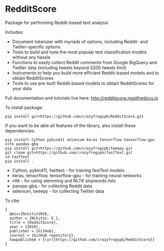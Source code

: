 # RedditScore
Package for performing Reddit-based text analysis

Includes:
- Document tokenizer with myriads of options, including Reddit- and Twitter-specific options
- Tools to build and tune the most popular text classification models without any hassle
- Functions to easily collect Reddit comments from Google BigQuery and Twitter data (including tweets beyond 3200 tweets limit)
- Instruments to help you build more efficient Reddit-based models and to obtain RedditScores
- Tools to use pre-built Reddit-based models to obtain RedditScores for your data

Full documentation and tutorials live here: http://redditscore.readthedocs.io

To install package:

	pip install git+https://github.com/crazyfrogspb/RedditScore.git

If you want to be able all features of the library, also install these
dependencies:

	pip install Cython pybind11 selenium keras tensorflow tensorflow-gpu nltk pandas-gbq
	pip install git+https://github.com/crazyfrogspb/tweepy.git
	git clone git+https://github.com/crazyfrogspb/fastText.git
	cd fastText
	pip install .

- Cython, pybind11, fasttext - for training fastText models
- keras, tensorflow, tensorflow-gpu - for training neural networks
- nltk - for using stemming and NLTK stopwords lists
- pansas-gbq - for collecting Reddit data
- selenium, tweepy - for collecting Twitter data

To cite:

    {
      @misc{Nikitin2018,
      author = {Nikitin, E.},
      title = {RedditScore},
      year = {2018},
      publisher = {GitHub},
      journal = {GitHub repository},
      howpublished = {\url{https://github.com/crazyfrogspb/RedditScore}}
    }
